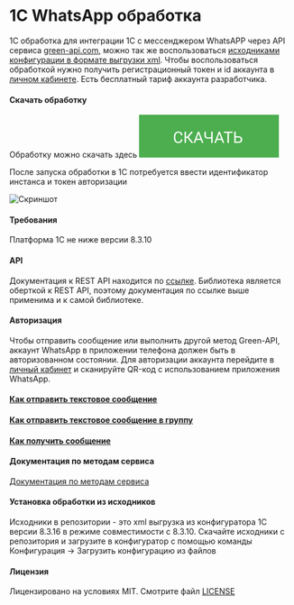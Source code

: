 # 1C WhatsApp обработка

1C обработка для интеграции 1С с мессенджером WhatsAPP через API сервиса [green-api.com](https://green-api.com), можно так же воспользоваться [исходниками конфигурации в формате выгрузки xml](https://github.com/green-api/whatsapp-api-client-1c). Чтобы воспользоваться обработкой нужно получить регистрационный токен и id аккаунта в [личном кабинете](https://console.green-api.com). Есть бесплатный тариф аккаунта разработчика.

#### Скачать обработку

Обработку можно скачать здесь [![Скачать](../../assets/button_download.svg)](https://github.com/green-api/whatsapp-1c-example/releases/download/1.0/GreenAPI.epf)

После запуска обработки в 1С потребуется ввести идентификатор инстанса и токен авторизации

![`Скриншот`](https://github.com/green-api/whatsapp-api-client-1c/blob/master/media/Screenshort.png?raw=true)

#### Требования
Платформа 1С не ниже версии 8.3.10

#### API

Документация к REST API находится по [ссылке](https://green-api.com/docs/api/). Библиотека является оберткой к REST API, поэтому документация по ссылке выше применима и к самой библиотеке.

#### Авторизация 

Чтобы отправить сообщение или выполнить другой метод Green-API, аккаунт WhatsApp в приложении телефона должен быть в авторизованном состоянии. Для авторизации аккаунта перейдите в [личный кабинет](https://console.green-api.com) и сканируйте QR-код с использованием приложения WhatsApp.

#### [Как отправить текстовое сообщение](sendmessage.md)
#### [Как отправить текстовое сообщение в группу](sendmessagegroup.md)
#### [Как получить сообщение](receivenotification.md)

#### Документация по методам сервиса

[Документация по методам сервиса](https://green-api.com/docs/api/)

#### Установка обработки из исходников

Исходники в репозитории - это xml выгрузка из конфигуратора 1С версии 8.3.16 в режиме совместимости с 8.3.10. Скачайте исходники с репозитория и загрузите в конфигуратор с помощью команды Конфигурация -> Загрузить конфигурацию из файлов

#### Лицензия

Лицензировано на условиях MIT. Смотрите файл [LICENSE](https://github.com/green-api/whatsapp-api-client-1c/blob/master/LICENSE)
